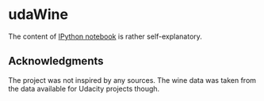 # udaWine

The content of [IPython notebook](https://github.com/ludgo/udaWine/blob/master/notebook.ipynb) is rather self-explanatory.

## Acknowledgments

The project was not inspired by any sources. The wine data was taken from the data available for Udacity projects though.
